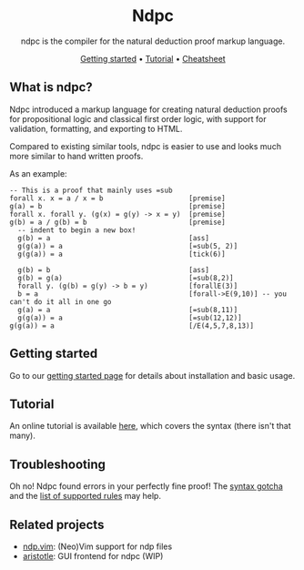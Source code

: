 <div align="center">

# Ndpc

ndpc is the compiler for the natural deduction proof markup language.

[Getting started](https://xiaoshihou514.github.io/ndpc/getting-started.html) •
[Tutorial](https://xiaoshihou514.github.io/ndpc/tutorial.html) •
[Cheatsheet](https://xiaoshihou514.github.io/ndpc/rules.html)

</div>

## What is ndpc?

Ndpc introduced a markup language for creating natural deduction proofs for propositional logic and classical first order logic, with support for validation, formatting, and exporting to HTML.

Compared to existing similar tools, ndpc is easier to use and looks much more similar to hand written proofs.

As an example:

```
-- This is a proof that mainly uses =sub
forall x. x = a / x = b                     [premise]
g(a) = b                                    [premise]
forall x. forall y. (g(x) = g(y) -> x = y)  [premise]
g(b) = a / g(b) = b                         [premise]
  -- indent to begin a new box!
  g(b) = a                                  [ass]
  g(g(a)) = a                               [=sub(5, 2)]
  g(g(a)) = a                               [tick(6)]

  g(b) = b                                  [ass]
  g(b) = g(a)                               [=sub(8,2)]
  forall y. (g(b) = g(y) -> b = y)          [forallE(3)]
  b = a                                     [forall->E(9,10)] -- you can't do it all in one go
  g(a) = a                                  [=sub(8,11)]
  g(g(a)) = a                               [=sub(12,12)]
g(g(a)) = a                                 [/E(4,5,7,8,13)]
```

## Getting started

Go to our [getting started page](https://xiaoshihou514.github.io/ndpc/getting-started.html) for details about installation and basic usage.

## Tutorial

An online tutorial is available [here](https://xiaoshihou514.github.io/ndpc/tutorial.html), which covers the syntax (there isn't that many).

## Troubleshooting

Oh no! Ndpc found errors in your perfectly fine proof! The [syntax gotcha](https://xiaoshihou514.github.io/ndpc/syntax-gotchas.html) and the [list of supported rules](https://xiaoshihou514.github.io/ndpc/rules.html) may help.

## Related projects

- [ndp.vim](https://github.com/xiaoshihou514/ndp.vim): (Neo)Vim support for ndp files
- [aristotle](https://github.com/xiaoshihou514/aristotle): GUI frontend for ndpc (WIP)
